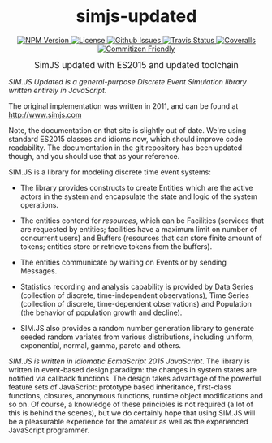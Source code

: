 <big><h1 align="center">simjs-updated</h1></big>

<p align="center">
  <a href="https://www.npmjs.com/package/simjs">
    <img src="https://img.shields.io/npm/v/simjs.svg" alt="NPM Version">
  </a>

  <a href="https://opensource.org/licenses/MIT">
    <img src="https://img.shields.io/npm/l/simjs.svg" alt="License">
  </a>

  <a href="https://github.com/btelles/simjs-updated/issues">
    <img src="https://img.shields.io/github/issues/btelles/simjs-updated.svg" alt="Github Issues">
  </a>


  <a href="https://travis-ci.org/btelles/simjs-updated">
    <img src="https://img.shields.io/travis/btelles/simjs-updated.svg" alt="Travis Status">
  </a>



  <a href="https://coveralls.io/github/btelles/simjs-updated">
    <img src="https://coveralls.io/repos/github/btelles/simjs-updated/badge.svg?branch=2.0.2" alt="Coveralls">
  </a>



  <a href="http://commitizen.github.io/cz-cli/">
    <img src="https://img.shields.io/badge/commitizen-friendly-brightgreen.svg" alt="Commitizen Friendly">
  </a>

</p>

<p align="center"><big>
SimJS updated with ES2015 and updated toolchain
</big></p>



*SIM.JS Updated is a general-purpose Discrete Event Simulation library written entirely in JavaScript.*

The original implementation was written in 2011, and can be found at http://www.simjs.com

Note, the documentation on that site is slightly out of date. We're using standard ES2015
classes and idioms now, which should improve code readability. The documentation in the git
repository has been updated though, and you should use that as your reference.

SIM.JS is a library for modeling discrete time event systems:

  * The library provides constructs to create Entities which are the active
  actors in the system and encapsulate the state and logic of the system
  operations.

  * The entities contend for *resources*, which can be Facilities (services
  that are requested by entities; facilities have a maximum limit on number
  of concurrent users) and Buffers (resources that can store finite amount
  of tokens; entities store or retrieve tokens from the buffers).

  * The entities communicate by waiting on Events or by sending Messages.

  * Statistics recording and analysis capability is provided by Data Series
  (collection of discrete, time-independent observations), Time Series
  (collection of discrete, time-dependent observations) and Population
  (the behavior of population growth and decline).

  * SIM.JS also provides a random number generation library to generate seeded
  random variates from various distributions, including uniform, exponential,
  normal, gamma, pareto and others.

*SIM.JS is written in _idiomatic_  EcmaScript 2015 JavaScript*. The library is
written in event-based design paradigm: the changes in system states are notified
via callback functions. The design takes advantage of the powerful feature sets
of JavaScript: prototype based inheritance, first-class functions, closures,
anonymous functions, runtime object modifications and so on. Of course, a
knowledge of these principles is not required (a lot of this is behind the scenes),
but we do certainly hope that using SIM.JS will be a pleasurable experience for
the amateur as well as the experienced JavaScript programmer.
